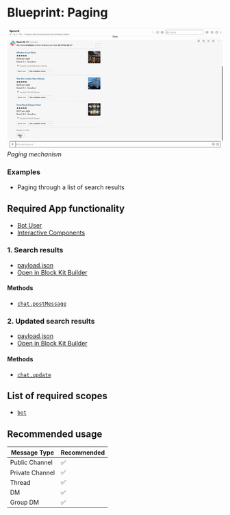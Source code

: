# Blueprint: Paging 

![](paging.gif)  
*Paging mechanism*

### Examples

* Paging through a list of search results

## Required App functionality

* [Bot User](https://api.slack.com/bot-users)
* [Interactive Components](https://api.slack.com/interactive-messages)

### 1. Search results 

* [payload.json](payload-page-0.json)
* [Open in Block Kit Builder](https://api.slack.com/tools/block-kit-builder?blocks=%5B%7B%22type%22%3A%22section%22%2C%22text%22%3A%7B%22type%22%3A%22mrkdwn%22%2C%22text%22%3A%22We%20found%20*8%20Hotels*%20in%20New%20Orleans%2C%20LA%20from%20*12%2F14%20to%2012%2F17*%22%7D%2C%22accessory%22%3A%7B%22type%22%3A%22overflow%22%2C%22options%22%3A%5B%7B%22text%22%3A%7B%22type%22%3A%22plain_text%22%2C%22emoji%22%3Atrue%2C%22text%22%3A%22%3Amag%3A%20Edit%20search%22%7D%2C%22value%22%3A%22edit_search%22%7D%2C%7B%22text%22%3A%7B%22type%22%3A%22plain_text%22%2C%22emoji%22%3Atrue%2C%22text%22%3A%22%3Apencil2%3A%20Edit%20filters%22%7D%2C%22value%22%3A%22edit_filters%22%7D%5D%7D%7D%2C%7B%22type%22%3A%22divider%22%7D%2C%7B%22type%22%3A%22section%22%2C%22text%22%3A%7B%22type%22%3A%22mrkdwn%22%2C%22text%22%3A%22*%3CfakeLink.toHotelPage.com%7CWindsor%20Court%20Hotel%3E*%5Cn%E2%98%85%E2%98%85%E2%98%85%E2%98%85%E2%98%85%5Cn%24340%20per%20night%5CnRated%3A%209.4%20-%20Excellent%22%7D%2C%22accessory%22%3A%7B%22type%22%3A%22image%22%2C%22image_url%22%3A%22https%3A%2F%2Fapi.slack.com%2Fimg%2Fblocks%2Fbkb_template_images%2FtripAgent_1.png%22%2C%22alt_text%22%3A%22Windsor%20Court%20Hotel%20thumbnail%22%7D%7D%2C%7B%22type%22%3A%22context%22%2C%22elements%22%3A%5B%7B%22type%22%3A%22image%22%2C%22image_url%22%3A%22https%3A%2F%2Fapi.slack.com%2Fimg%2Fblocks%2Fbkb_template_images%2FtripAgentLocationMarker.png%22%2C%22alt_text%22%3A%22Location%20Pin%20Icon%22%7D%2C%7B%22type%22%3A%22plain_text%22%2C%22emoji%22%3Atrue%2C%22text%22%3A%22Location%3A%20Central%20Business%20District%22%7D%5D%7D%2C%7B%22type%22%3A%22actions%22%2C%22elements%22%3A%5B%7B%22type%22%3A%22button%22%2C%22text%22%3A%7B%22type%22%3A%22plain_text%22%2C%22emoji%22%3Atrue%2C%22text%22%3A%22Book%20now%22%7D%2C%22style%22%3A%22primary%22%2C%22value%22%3A%22click%22%7D%2C%7B%22type%22%3A%22button%22%2C%22text%22%3A%7B%22type%22%3A%22plain_text%22%2C%22emoji%22%3Atrue%2C%22text%22%3A%22See%20available%20rooms%22%7D%2C%22value%22%3A%22click%22%7D%2C%7B%22type%22%3A%22overflow%22%2C%22options%22%3A%5B%7B%22text%22%3A%7B%22type%22%3A%22plain_text%22%2C%22text%22%3A%22View%20gallery%22%2C%22emoji%22%3Atrue%7D%2C%22value%22%3A%22value-0%22%7D%2C%7B%22text%22%3A%7B%22type%22%3A%22plain_text%22%2C%22text%22%3A%22Show%20on%20map%22%2C%22emoji%22%3Atrue%7D%2C%22value%22%3A%22value-1%22%7D%5D%7D%5D%7D%2C%7B%22type%22%3A%22divider%22%7D%2C%7B%22type%22%3A%22section%22%2C%22text%22%3A%7B%22type%22%3A%22mrkdwn%22%2C%22text%22%3A%22*%3CfakeLink.toHotelPage.com%7CThe%20Ritz-Carlton%20New%20Orleans%3E*%5Cn%E2%98%85%E2%98%85%E2%98%85%E2%98%85%E2%98%85%5Cn%24340%20per%20night%5CnRated%3A%209.1%20-%20Excellent%22%7D%2C%22accessory%22%3A%7B%22type%22%3A%22image%22%2C%22image_url%22%3A%22https%3A%2F%2Fapi.slack.com%2Fimg%2Fblocks%2Fbkb_template_images%2FtripAgent_2.png%22%2C%22alt_text%22%3A%22Ritz-Carlton%20New%20Orleans%20thumbnail%22%7D%7D%2C%7B%22type%22%3A%22context%22%2C%22elements%22%3A%5B%7B%22type%22%3A%22image%22%2C%22image_url%22%3A%22https%3A%2F%2Fapi.slack.com%2Fimg%2Fblocks%2Fbkb_template_images%2FtripAgentLocationMarker.png%22%2C%22alt_text%22%3A%22Location%20Pin%20Icon%22%7D%2C%7B%22type%22%3A%22plain_text%22%2C%22emoji%22%3Atrue%2C%22text%22%3A%22Location%3A%20French%20Quarter%22%7D%5D%7D%2C%7B%22type%22%3A%22actions%22%2C%22elements%22%3A%5B%7B%22type%22%3A%22button%22%2C%22text%22%3A%7B%22type%22%3A%22plain_text%22%2C%22emoji%22%3Atrue%2C%22text%22%3A%22Book%20now%22%7D%2C%22style%22%3A%22primary%22%2C%22value%22%3A%22click_me_123%22%7D%2C%7B%22type%22%3A%22button%22%2C%22text%22%3A%7B%22type%22%3A%22plain_text%22%2C%22emoji%22%3Atrue%2C%22text%22%3A%22See%20available%20rooms%22%7D%2C%22value%22%3A%22click_me_123%22%7D%2C%7B%22type%22%3A%22overflow%22%2C%22options%22%3A%5B%7B%22text%22%3A%7B%22type%22%3A%22plain_text%22%2C%22text%22%3A%22View%20gallery%22%2C%22emoji%22%3Atrue%7D%2C%22value%22%3A%22value-0%22%7D%2C%7B%22text%22%3A%7B%22type%22%3A%22plain_text%22%2C%22text%22%3A%22Show%20on%20map%22%2C%22emoji%22%3Atrue%7D%2C%22value%22%3A%22value-1%22%7D%5D%7D%5D%7D%2C%7B%22type%22%3A%22divider%22%7D%2C%7B%22type%22%3A%22section%22%2C%22text%22%3A%7B%22type%22%3A%22mrkdwn%22%2C%22text%22%3A%22*%3CfakeLink.toHotelPage.com%7COmni%20Royal%20Orleans%20Hotel%3E*%5Cn%E2%98%85%E2%98%85%E2%98%85%E2%98%85%E2%98%85%5Cn%24419%20per%20night%5CnRated%3A%208.8%20-%20Excellent%22%7D%2C%22accessory%22%3A%7B%22type%22%3A%22image%22%2C%22image_url%22%3A%22https%3A%2F%2Fapi.slack.com%2Fimg%2Fblocks%2Fbkb_template_images%2FtripAgent_3.png%22%2C%22alt_text%22%3A%22Omni%20Royal%20Orleans%20Hotel%20thumbnail%22%7D%7D%2C%7B%22type%22%3A%22context%22%2C%22elements%22%3A%5B%7B%22type%22%3A%22image%22%2C%22image_url%22%3A%22https%3A%2F%2Fapi.slack.com%2Fimg%2Fblocks%2Fbkb_template_images%2FtripAgentLocationMarker.png%22%2C%22alt_text%22%3A%22Location%20Pin%20Icon%22%7D%2C%7B%22type%22%3A%22plain_text%22%2C%22emoji%22%3Atrue%2C%22text%22%3A%22Location%3A%20French%20Quarter%22%7D%5D%7D%2C%7B%22type%22%3A%22actions%22%2C%22elements%22%3A%5B%7B%22type%22%3A%22button%22%2C%22text%22%3A%7B%22type%22%3A%22plain_text%22%2C%22emoji%22%3Atrue%2C%22text%22%3A%22Book%20now%22%7D%2C%22style%22%3A%22primary%22%2C%22value%22%3A%22click_me_123%22%7D%2C%7B%22type%22%3A%22button%22%2C%22text%22%3A%7B%22type%22%3A%22plain_text%22%2C%22emoji%22%3Atrue%2C%22text%22%3A%22See%20available%20rooms%22%7D%2C%22value%22%3A%22click_me_123%22%7D%2C%7B%22type%22%3A%22overflow%22%2C%22options%22%3A%5B%7B%22text%22%3A%7B%22type%22%3A%22plain_text%22%2C%22text%22%3A%22View%20gallery%22%2C%22emoji%22%3Atrue%7D%2C%22value%22%3A%22value-0%22%7D%2C%7B%22text%22%3A%7B%22type%22%3A%22plain_text%22%2C%22text%22%3A%22Show%20on%20map%22%2C%22emoji%22%3Atrue%7D%2C%22value%22%3A%22value-1%22%7D%5D%7D%5D%7D%2C%7B%22type%22%3A%22divider%22%7D%2C%7B%22type%22%3A%22context%22%2C%22elements%22%3A%5B%7B%22type%22%3A%22plain_text%22%2C%22emoji%22%3Atrue%2C%22text%22%3A%22Results%201-3%20of%208%22%7D%5D%7D%2C%7B%22type%22%3A%22actions%22%2C%22elements%22%3A%5B%7B%22type%22%3A%22button%22%2C%22text%22%3A%7B%22type%22%3A%22plain_text%22%2C%22emoji%22%3Atrue%2C%22text%22%3A%22Next%20%3E%22%7D%2C%22value%22%3A%22next%22%7D%5D%7D%5D)

#### Methods

* [`chat.postMessage`](https://api.slack.com/methods/chat.postMessage)

### 2. Updated search results

* [payload.json](payload-page-1.json)
* [Open in Block Kit Builder](https://api.slack.com/tools/block-kit-builder?blocks=%5B%7B%22type%22%3A%22section%22%2C%22text%22%3A%7B%22type%22%3A%22mrkdwn%22%2C%22text%22%3A%22We%20found%20*8%20Hotels*%20in%20New%20Orleans%2C%20LA%20from%20*12%2F14%20to%2012%2F17*%22%7D%2C%22accessory%22%3A%7B%22type%22%3A%22overflow%22%2C%22options%22%3A%5B%7B%22text%22%3A%7B%22type%22%3A%22plain_text%22%2C%22emoji%22%3Atrue%2C%22text%22%3A%22%3Amag%3A%20Edit%20search%22%7D%2C%22value%22%3A%22edit_search%22%7D%2C%7B%22text%22%3A%7B%22type%22%3A%22plain_text%22%2C%22emoji%22%3Atrue%2C%22text%22%3A%22%3Apencil2%3A%20Edit%20filters%22%7D%2C%22value%22%3A%22edit_filters%22%7D%5D%7D%7D%2C%7B%22type%22%3A%22divider%22%7D%2C%7B%22type%22%3A%22section%22%2C%22text%22%3A%7B%22type%22%3A%22mrkdwn%22%2C%22text%22%3A%22*%3CfakeLink.toHotelPage.com%7CGrand%20Hotel%3E*%5Cn%E2%98%85%E2%98%85%E2%98%85%E2%98%85%E2%98%85%5Cn%24380%20per%20night%5CnRated%3A%209.3%20-%20Excellent%22%7D%2C%22accessory%22%3A%7B%22type%22%3A%22image%22%2C%22image_url%22%3A%22https%3A%2F%2Fimages.unsplash.com%2Fphoto-1515362778563-6a8d0e44bc0b%3Fixlib%3Drb-1.2.1%26ixid%3DeyJhcHBfaWQiOjEyMDd9%26auto%3Dformat%26fit%3Dcrop%26w%3D800%26q%3D60%22%2C%22alt_text%22%3A%22Grand%20Hotel%20thumbnail%22%7D%7D%2C%7B%22type%22%3A%22context%22%2C%22elements%22%3A%5B%7B%22type%22%3A%22image%22%2C%22image_url%22%3A%22https%3A%2F%2Fapi.slack.com%2Fimg%2Fblocks%2Fbkb_template_images%2FtripAgentLocationMarker.png%22%2C%22alt_text%22%3A%22Location%20Pin%20Icon%22%7D%2C%7B%22type%22%3A%22plain_text%22%2C%22emoji%22%3Atrue%2C%22text%22%3A%22Location%3A%20Downtown%22%7D%5D%7D%2C%7B%22type%22%3A%22actions%22%2C%22elements%22%3A%5B%7B%22type%22%3A%22button%22%2C%22text%22%3A%7B%22type%22%3A%22plain_text%22%2C%22emoji%22%3Atrue%2C%22text%22%3A%22Book%20now%22%7D%2C%22style%22%3A%22primary%22%2C%22value%22%3A%22click_me_123%22%7D%2C%7B%22type%22%3A%22button%22%2C%22text%22%3A%7B%22type%22%3A%22plain_text%22%2C%22emoji%22%3Atrue%2C%22text%22%3A%22See%20available%20rooms%22%7D%2C%22value%22%3A%22click_me_123%22%7D%2C%7B%22type%22%3A%22overflow%22%2C%22options%22%3A%5B%7B%22text%22%3A%7B%22type%22%3A%22plain_text%22%2C%22text%22%3A%22View%20gallery%22%2C%22emoji%22%3Atrue%7D%2C%22value%22%3A%22value-0%22%7D%2C%7B%22text%22%3A%7B%22type%22%3A%22plain_text%22%2C%22text%22%3A%22Show%20on%20map%22%2C%22emoji%22%3Atrue%7D%2C%22value%22%3A%22value-1%22%7D%5D%7D%5D%7D%2C%7B%22type%22%3A%22divider%22%7D%2C%7B%22type%22%3A%22section%22%2C%22text%22%3A%7B%22type%22%3A%22mrkdwn%22%2C%22text%22%3A%22*%3CfakeLink.toHotelPage.com%7CNew%20Orleans%20Inn%3E*%5Cn%E2%98%85%E2%98%85%E2%98%85%E2%98%85%E2%98%85%5Cn%24420%20per%20night%5CnRated%3A%209.0%20-%20Excellent%22%7D%2C%22accessory%22%3A%7B%22type%22%3A%22image%22%2C%22image_url%22%3A%22https%3A%2F%2Fimages.unsplash.com%2Fphoto-1522771739844-6a9f6d5f14af%3Fixlib%3Drb-1.2.1%26ixid%3DeyJhcHBfaWQiOjEyMDd9%26auto%3Dformat%26fit%3Dcrop%26w%3D800%26q%3D60%22%2C%22alt_text%22%3A%22New%20Orleans%20Inn%20thumbnail%22%7D%7D%2C%7B%22type%22%3A%22context%22%2C%22elements%22%3A%5B%7B%22type%22%3A%22image%22%2C%22image_url%22%3A%22https%3A%2F%2Fapi.slack.com%2Fimg%2Fblocks%2Fbkb_template_images%2FtripAgentLocationMarker.png%22%2C%22alt_text%22%3A%22Location%20Pin%20Icon%22%7D%2C%7B%22type%22%3A%22plain_text%22%2C%22emoji%22%3Atrue%2C%22text%22%3A%22Location%3A%20Downtown%22%7D%5D%7D%2C%7B%22type%22%3A%22actions%22%2C%22elements%22%3A%5B%7B%22type%22%3A%22button%22%2C%22text%22%3A%7B%22type%22%3A%22plain_text%22%2C%22emoji%22%3Atrue%2C%22text%22%3A%22Book%20now%22%7D%2C%22style%22%3A%22primary%22%2C%22value%22%3A%22click_me_123%22%7D%2C%7B%22type%22%3A%22button%22%2C%22text%22%3A%7B%22type%22%3A%22plain_text%22%2C%22emoji%22%3Atrue%2C%22text%22%3A%22See%20available%20rooms%22%7D%2C%22value%22%3A%22click_me_123%22%7D%2C%7B%22type%22%3A%22overflow%22%2C%22options%22%3A%5B%7B%22text%22%3A%7B%22type%22%3A%22plain_text%22%2C%22text%22%3A%22View%20gallery%22%2C%22emoji%22%3Atrue%7D%2C%22value%22%3A%22value-0%22%7D%2C%7B%22text%22%3A%7B%22type%22%3A%22plain_text%22%2C%22text%22%3A%22Show%20on%20map%22%2C%22emoji%22%3Atrue%7D%2C%22value%22%3A%22value-1%22%7D%5D%7D%5D%7D%2C%7B%22type%22%3A%22divider%22%7D%2C%7B%22type%22%3A%22section%22%2C%22text%22%3A%7B%22type%22%3A%22mrkdwn%22%2C%22text%22%3A%22*%3CfakeLink.toHotelPage.com%7CRoyal%20Queens%20Hotel%3E*%5Cn%E2%98%85%E2%98%85%E2%98%85%E2%98%85%E2%98%85%5Cn%24370%20per%20night%5CnRated%3A%208.7%20-%20Excellent%22%7D%2C%22accessory%22%3A%7B%22type%22%3A%22image%22%2C%22image_url%22%3A%22https%3A%2F%2Fimages.unsplash.com%2Fphoto-1508253578933-20b529302151%3Fixlib%3Drb-1.2.1%26ixid%3DeyJhcHBfaWQiOjEyMDd9%26auto%3Dformat%26fit%3Dcrop%26w%3D800%26q%3D60%22%2C%22alt_text%22%3A%22Royal%20Queens%20Hotel%20thumbnail%22%7D%7D%2C%7B%22type%22%3A%22context%22%2C%22elements%22%3A%5B%7B%22type%22%3A%22image%22%2C%22image_url%22%3A%22https%3A%2F%2Fapi.slack.com%2Fimg%2Fblocks%2Fbkb_template_images%2FtripAgentLocationMarker.png%22%2C%22alt_text%22%3A%22Location%20Pin%20Icon%22%7D%2C%7B%22type%22%3A%22plain_text%22%2C%22emoji%22%3Atrue%2C%22text%22%3A%22Location%3A%20French%20Quarter%22%7D%5D%7D%2C%7B%22type%22%3A%22actions%22%2C%22elements%22%3A%5B%7B%22type%22%3A%22button%22%2C%22text%22%3A%7B%22type%22%3A%22plain_text%22%2C%22emoji%22%3Atrue%2C%22text%22%3A%22Book%20now%22%7D%2C%22style%22%3A%22primary%22%2C%22value%22%3A%22click_me_123%22%7D%2C%7B%22type%22%3A%22button%22%2C%22text%22%3A%7B%22type%22%3A%22plain_text%22%2C%22emoji%22%3Atrue%2C%22text%22%3A%22See%20available%20rooms%22%7D%2C%22value%22%3A%22click_me_123%22%7D%2C%7B%22type%22%3A%22overflow%22%2C%22options%22%3A%5B%7B%22text%22%3A%7B%22type%22%3A%22plain_text%22%2C%22text%22%3A%22View%20gallery%22%2C%22emoji%22%3Atrue%7D%2C%22value%22%3A%22value-0%22%7D%2C%7B%22text%22%3A%7B%22type%22%3A%22plain_text%22%2C%22text%22%3A%22Show%20on%20map%22%2C%22emoji%22%3Atrue%7D%2C%22value%22%3A%22value-1%22%7D%5D%7D%5D%7D%2C%7B%22type%22%3A%22divider%22%7D%2C%7B%22type%22%3A%22context%22%2C%22elements%22%3A%5B%7B%22type%22%3A%22plain_text%22%2C%22emoji%22%3Atrue%2C%22text%22%3A%22Results%204-6%20of%208%22%7D%5D%7D%2C%7B%22type%22%3A%22actions%22%2C%22elements%22%3A%5B%7B%22type%22%3A%22button%22%2C%22text%22%3A%7B%22type%22%3A%22plain_text%22%2C%22emoji%22%3Atrue%2C%22text%22%3A%22%3C%20Previous%22%7D%2C%22value%22%3A%22previous%22%7D%2C%7B%22type%22%3A%22button%22%2C%22text%22%3A%7B%22type%22%3A%22plain_text%22%2C%22emoji%22%3Atrue%2C%22text%22%3A%22Next%20%3E%22%7D%2C%22value%22%3A%22next%22%7D%5D%7D%5D)

#### Methods

* [`chat.update`](https://api.slack.com/methods/chat.update)

## List of required scopes

* [`bot`](https://api.slack.com/scopes/bot)

## Recommended usage

| Message Type  | Recommended |
| ------------- | ------------- |
| Public Channel | :white_check_mark: | 
| Private Channel | :white_check_mark: | 
| Thread | :white_check_mark: |
| DM | :white_check_mark: |
| Group DM | :white_check_mark: |
